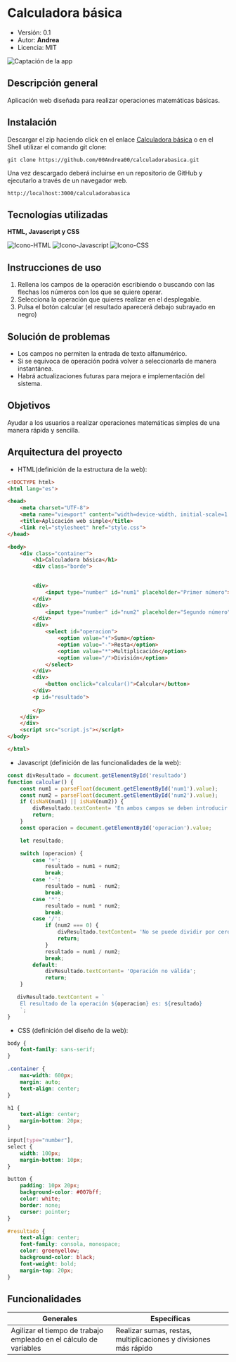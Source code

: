 # Calculadora básica
- Versión: 0.1
- Autor: **Andrea**
- Licencia: MIT

![Captación de la app](calculadora.png)

## Descripción general
Aplicación web diseñada para realizar operaciones matemáticas básicas.

## Instalación
Descargar el zip haciendo click en el enlace
[Calculadora básica](https://github.com/00Andrea00/calculadorabasica.git)
o en el Shell utilizar el comando git clone:
```shell
git clone https://github.com/00Andrea00/calculadorabasica.git
```
Una vez descargado deberá incluirse en un repositorio de GitHub y ejecutarlo a través de un navegador web.
```
http://localhost:3000/calculadorabasica
```

## Tecnologías utilizadas
**HTML, Javascript y CSS**

![Icono-HTML](img/filetype-html.svg)
![Icono-Javascript](img/filetype-js.svg)
![Icono-CSS](img/filetype-css.svg)

## Instrucciones de uso
1. Rellena los campos de la operación escribiendo o buscando con las flechas los números con los que se quiere operar.
2. Selecciona la operación que quieres realizar en el desplegable.
3. Pulsa el botón calcular (el resultado aparecerá debajo subrayado en negro)

## Solución de problemas
- Los campos no permiten la entrada de texto alfanumérico.
- Si se equivoca de operación podrá volver a seleccionarla de manera instantánea.
- Habrá actualizaciones futuras para mejora e implementación del sistema.

## Objetivos
Ayudar a los usuarios a realizar operaciones matemáticas simples de una manera rápida y sencilla.

## Arquitectura del proyecto
- HTML(definición de la estructura de la web):
```html
<!DOCTYPE html>
<html lang="es">

<head>
    <meta charset="UTF-8">
    <meta name="viewport" content="width=device-width, initial-scale=1.0">
    <title>Aplicación web simple</title>
    <link rel="stylesheet" href="style.css">
</head>

<body>
    <div class="container">
        <h1>Calculadora básica</h1>
        <div class="borde">

     
        <div>
            <input type="number" id="num1" placeholder="Primer número">
        </div>
        <div>
            <input type="number" id="num2" placeholder="Segundo número">
        </div>
        <div>
            <select id="operacion">
                <option value="+">Suma</option>
                <option value="-">Resta</option>
                <option value="*">Multiplicación</option>
                <option value="/">División</option>
            </select>
        </div>
        <div>
            <button onclick="calcular()">Calcular</button>
        </div>
        <p id="resultado">
            
        </p>
    </div>
    </div>
    <script src="script.js"></script>
</body>

</html>
```
- Javascript (definición de las funcionalidades de la web):
```javascript
const divResultado = document.getElementById('resultado')
function calcular() {
    const num1 = parseFloat(document.getElementById('num1').value);
    const num2 = parseFloat(document.getElementById('num2').value);
    if (isNaN(num1) || isNaN(num2)) {
        divResultado.textContent= 'En ambos campos se deben introducir números';
        return;
    }
    const operacion = document.getElementById('operacion').value;

    let resultado;

    switch (operacion) {
        case '+':
            resultado = num1 + num2;
            break;
        case '-':
            resultado = num1 - num2;
            break;
        case '*':
            resultado = num1 * num2;
            break;
        case '/':
            if (num2 === 0) {
                divResultado.textContent= 'No se puede dividir por cero';
                return;
            }
            resultado = num1 / num2;
            break;
        default:
            divResultado.textContent= 'Operación no válida';
            return;
    }

   divResultado.textContent = `
    El resultado de la operación ${operacion} es: ${resultado}
    `;
}
```
- CSS (definición del diseño de la web):
```css
body {
    font-family: sans-serif;
}

.container {
    max-width: 600px;
    margin: auto;
    text-align: center;
}

h1 {
    text-align: center;
    margin-bottom: 20px;
}

input[type="number"],
select {
    width: 100px;
    margin-bottom: 10px;
}

button {
    padding: 10px 20px;
    background-color: #007bff;
    color: white;
    border: none;
    cursor: pointer;
}

#resultado {
    text-align: center;
    font-family: consola, monospace;
    color: greenyellow;
    background-color: black;
    font-weight: bold;
    margin-top: 20px;
}
```

## Funcionalidades
|Generales|Específicas|
|--|--|
|Agilizar el tiempo de trabajo empleado en el cálculo de variables|Realizar sumas, restas, multiplicaciones y divisiones más rápido|